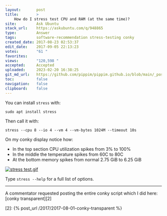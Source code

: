 ```yaml
---
layout:       post
title:        >
    How do I stress test CPU and RAM (at the same time)?
site:         Ask Ubuntu
stack_url:    https://askubuntu.com/q/948865
type:         Answer
tags:         software-recommendation stress-testing conky
created_date: 2017-08-23 02:53:37
edit_date:    2017-09-05 22:13:23
votes:        "61 "
favorites:    
views:        "120,598 "
accepted:     Accepted
uploaded:     2023-02-20 16:38:25
git_md_url:   https://github.com/pippim/pippim.github.io/blob/main/_posts/2017/2017-08-23-How-do-I-stress-test-CPU-and-RAM-_at-the-same-time__.md
toc:          false
navigation:   false
clipboard:    false
---
```


You can install `stress` with:

``` 
sudo apt install stress
```

Then call it with:

``` 
stress --cpu 8 --io 4 --vm 4 --vm-bytes 1024M --timeout 10s
```

On my conky display notice how:

- In the top section CPU utilization spikes from 3% to 100%
- In the middle the temperature spikes from 60C to 80C
- At the bottom memory spikes from normal 2.75 GiB to 6.25 GiB

[![stress test.gif][1]][1]

Type `stress --help` for a full list of options.


----------

A commentator requested posting the entire conky script which I did here: [conky transparent][2]


  [1]: https://i.stack.imgur.com/bJmjj.gif
  [2]: {% post_url /2017/2017-08-01-conky-transparent %}

